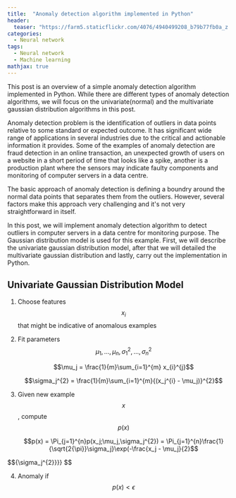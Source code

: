 ```yaml
---
title:  "Anomaly detection algorithm implemented in Python"
header:
  teaser: "https://farm5.staticflickr.com/4076/4940499208_b79b77fb0a_z.jpg"
categories: 
  - Neural network
tags:
  - Neural network
  - Machine learning
mathjax: true
---
```


This post is an overview of a simple anomaly detection algorithm implemented in Python. While there are different types of anomaly detection algorithms, we will focus on the univariate(normal) and the multivariate gaussian distribution algorithms in this post. 

Anomaly detection problem is the identification of outliers in data points relative to some standard or expected outcome. It has significant wide range of applications in several industries due to the critical and actionable information it provides. Some of the examples of anomaly detection are fraud detection in an online transaction, an unexpected growth of users on a website in a short period of time that looks like a spike, another is a production plant where the sensors may indicate faulty components and monitoring of computer servers in a data centre. 

The basic approach of anomaly detection is defining a boundry around the normal data points that separates them from the outliers. However, several factors make this approach very challenging and it's not very straightforward in itself. 

In this post, we will implement anomaly detection algorithm to detect outliers in computer servers in a data centre for monitoring purpose. The Gaussian distribution model is used for this example. First, we will describe the univariate gaussian distribution model, after that we will detailed the multivariate gaussian distribution and lastly, carry out the implementation in Python.
## Univariate Gaussian Distribution Model
1. Choose features $$x_i$$ that might be indicative of anomalous examples
2. Fit parameters $$\mu_{1},...,{\mu}_n, {\sigma_1^{2}},...,{\sigma_n^{2}}$$

	$$\mu_j = \frac{1}{m}\sum_{i=1}^{m} x_{i}^{j}$$ 

	$$\sigma_j^{2} = \frac{1}{m}\sum_{i=1}^{m}{(x_j^{i} - \mu_j)}^{2}$$ 

3. Given new example $$x$$, compute $$p(x)$$

	$$p(x) = \Pi_{j=1}^{n}p(x_j;\mu_j,\sigma_j^{2}) = \Pi_{j=1}^{n}\frac{1}{\sqrt{2{\pi}}\sigma_j}\exp(-\frac{x_j - \mu_j}{2}$$

$${\sigma_j^{2}}}} $$


4. Anomaly if $$p(x) < {\epsilon}$$

